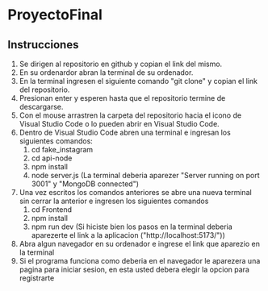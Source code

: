 # ProyectoFinal

## Instrucciones

1) Se dirigen al repositorio en github y copian el link del mismo. 
2) En su ordenardor abran la terminal de su ordenador.
3) En la terminal ingresen el siguiente comando "git clone" y copian el link del repositorio.
4) Presionan enter y esperen hasta que el repositorio termine de descargarse.
5) Con el mouse arrastren la carpeta del repositorio hacia el icono de Visual Studio Code o lo pueden abrir en Visual Studio Code.  
6) Dentro de Visual Studio Code abren una terminal e ingresan los siguientes comandos:
    1) cd fake_instagram
    2) cd api-node
    3) npm install
    4) node server.js (La terminal deberia aparezer "Server running on port 3001" y "MongoDB connected")
7) Una vez escritos los comandos anteriores se abre una nueva terminal sin cerrar la anterior e ingresen los siguientes comandos
    1) cd Frontend
    2) npm install
    3) npm run dev (Si hiciste bien los pasos en la terminal deberia aparezerte el link a la aplicacion ("http://localhost:5173/"))
8) Abra algun navegador en su ordenador e ingrese el link que aparezio en la terminal
9) Si el programa funciona como deberia en el navegador le aparezera una pagina para iniciar sesion, en esta usted debera elegir la opcion para registrarte 
